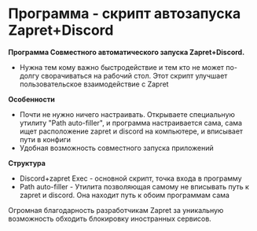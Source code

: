 
# Программа - скрипт автозапуска Zapret+Discord

**Программа Совместного автоматического запуска Zapret+Discord.**
- Нужна тем кому важно быстродействие и тем кто не может по-долгу сворачиваться на рабочий стол. Этот скрипт улучшает пользовательское взаимодействие с Zapret

**Особенности**
- Почти не нужно ничего настраивать. Открываете специальную утилиту "Path auto-filler", и программа настраивается сама, сама ищет расположение zapret и discord на компьютере, и вписывает пути в конфиги
- Удобная возможность совместного запуска приложений

**Структура**

- Discord+zapret Exec - основной скрипт, точка входа в программу
- Path auto-filler - Утилита позволяющая самому не вписывать путь к zapret и discord. Она находит путь  к обоим программам сама


Огромная благодарность разработчикам Zapret за уникальную возможность обходить блокировку иностранных сервисов.


